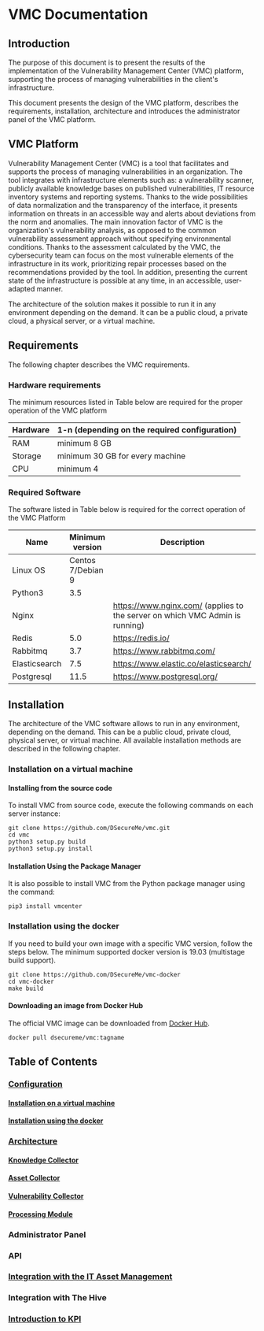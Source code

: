 # VMC Documentation
## Introduction
The purpose of this document is to present the results of the implementation of the Vulnerability Management Center (VMC) platform, supporting the process of managing vulnerabilities in the client's infrastructure.

This document presents the design of the VMC platform, describes the requirements, installation, architecture and introduces the administrator panel of the VMC platform.

## VMC Platform
Vulnerability Management Center (VMC) is a tool that facilitates and supports the process of managing vulnerabilities in an organization. The tool integrates with infrastructure elements such as: a vulnerability scanner, publicly available knowledge bases on published vulnerabilities, IT resource inventory systems and reporting systems. Thanks to the wide possibilities of data normalization and the transparency of the interface, it presents information on threats in an accessible way and alerts about deviations from the norm and anomalies. The main innovation factor of VMC is the organization's vulnerability analysis, as opposed to the common vulnerability assessment approach without specifying environmental conditions. Thanks to the assessment calculated by the VMC, the cybersecurity team can focus on the most vulnerable elements of the infrastructure in its work, prioritizing repair processes based on the recommendations provided by the tool. In addition, presenting the current state of the infrastructure is possible at any time, in an accessible, user-adapted manner.

The architecture of the solution makes it possible to run it in any environment depending on the demand. It can be a public cloud, a private cloud, a physical server, or a virtual machine.

## Requirements
The following chapter describes the VMC requirements.

### Hardware requirements
The minimum resources listed in Table below are required for the proper operation of the VMC platform

|Hardware|1-n (depending on the required configuration)|
|--------|---------------------------------------------|
| RAM    |minimum 8 GB                                 |
| Storage|minimum 30 GB for every machine              |
| CPU    |minimum 4                                    |

### Required Software
The software listed in Table below is required for the correct operation of the VMC Platform

|Name          |Minimum version   | Description|
|--------------|------------------|------------------------------------------------------------------------------|
| Linux OS     | Centos 7/Debian 9|                                                                              |
| Python3      |  3.5             |                                                                              |
| Nginx        |                  |https://www.nginx.com/ (applies to the server on which VMC Admin is running)  |
| Redis        |  5.0             |https://redis.io/                                                             |
| Rabbitmq     |  3.7             |https://www.rabbitmq.com/                                                     |
| Elasticsearch|  7.5             |https://www.elastic.co/elasticsearch/                                         |
| Postgresql   | 11.5             |https://www.postgresql.org/                                                   |


## Installation
The architecture of the VMC software allows to run in any environment, depending on the demand. This can be a public cloud, private cloud, physical server, or virtual machine. All available installation methods are described in the following chapter.

### Installation on a virtual machine
#### Installing from the source code
To install VMC from source code, execute the following commands on each server instance:
```
git clone https://github.com/DSecureMe/vmc.git
cd vmc
python3 setup.py build
python3 setup.py install
```

#### Installation Using the Package Manager
It is also possible to install VMC from the Python package manager using the command:
```
pip3 install vmcenter
```

### Installation using the docker
If you need to build your own image with a specific VMC version, follow the steps below. The minimum supported docker version is 19.03 (multistage build support).

```
git clone https://github.com/DSecureMe/vmc-docker
cd vmc-docker
make build
```
#### Downloading an image from Docker Hub
The official VMC image can be downloaded from [Docker Hub](https://hub.docker.com/repository/docker/dsecureme/vmc).
```
docker pull dsecureme/vmc:tagname
```


## Table of Contents
###  [Configuration](./Configuration/README.md)
#### [Installation on a virtual machine](./Configuration/README.md#installation-on-a-virtual-machine)
#### [Installation using the docker](./Configuration/README.md#installation-using-the-docker)
###  [Architecture](./Architecture/README.md)
#### [Knowledge Collector](./Architecture/README.md#knowledge-collector)
#### [Asset Collector](./Architecture/README.md#asset-collector)
#### [Vulnerability Collector](./Architecture/README.md#vulnerability-collector)
#### [Processing Module](./Architecture/README.md#processing-module)
### Administrator Panel
### API
### [Integration with the IT Asset Management](./AM-integration/README.md)
### Integration with The Hive
### [Introduction to KPI](./KPI/README.md)
